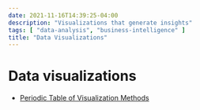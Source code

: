 ```yaml
---
date: 2021-11-16T14:39:25-04:00
description: "Visualizations that generate insights"
tags: [ "data-analysis", "business-intelligence" ]
title: "Data Visualizations"
---
```


# Data visualizations

<!-- TODO: Create a table/list of common visualizations w/ examples

## Candlestick

## Histogram

A **histogram** shows the distribution of a single variable across all values for that variable and illustrates where data is [concentrated](averages.md) and how it is [distributed](dispersions.md) by plotting the number of occurrences of each value.

![basic histogram](/img/histogram.png)

## Sparkline

## Treemap

## Word Cloud

-->

<!-- ## Data Visualization Resources -->

* [Periodic Table of Visualization Methods](https://www.visual-literacy.org/periodic_table/periodic_table.html)
